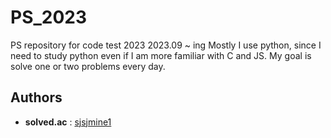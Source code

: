 # PS_2023

PS repository for code test 2023
2023.09 ~ ing
Mostly I use python, since I need to study python even if I am more familiar with C and JS.
My goal is solve one or two problems every day.


## Authors

* **solved.ac**  : [sjsjmine1](https://solved.ac/profile/sjsjmine1)
